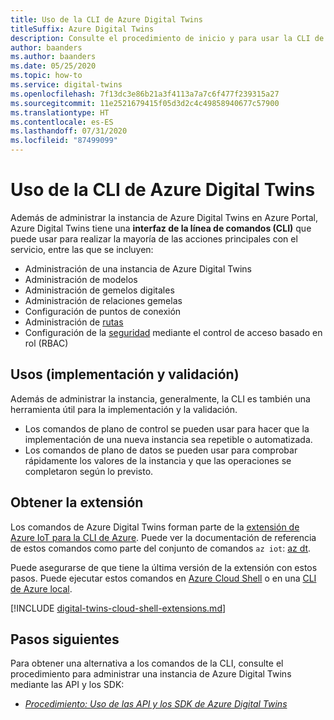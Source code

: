 ```yaml
---
title: Uso de la CLI de Azure Digital Twins
titleSuffix: Azure Digital Twins
description: Consulte el procedimiento de inicio y para usar la CLI de Azure Digital Twins.
author: baanders
ms.author: baanders
ms.date: 05/25/2020
ms.topic: how-to
ms.service: digital-twins
ms.openlocfilehash: 7f13dc3e86b21a3f4113a7a7c6f477f239315a27
ms.sourcegitcommit: 11e2521679415f05d3d2c4c49858940677c57900
ms.translationtype: HT
ms.contentlocale: es-ES
ms.lasthandoff: 07/31/2020
ms.locfileid: "87499099"
---
```

# <a name="use-the-azure-digital-twins-cli"></a>Uso de la CLI de Azure Digital Twins

Además de administrar la instancia de Azure Digital Twins en Azure Portal, Azure Digital Twins tiene una **interfaz de la línea de comandos (CLI)** que puede usar para realizar la mayoría de las acciones principales con el servicio, entre las que se incluyen:
* Administración de una instancia de Azure Digital Twins
* Administración de modelos
* Administración de gemelos digitales
* Administración de relaciones gemelas
* Configuración de puntos de conexión
* Administración de [rutas](concepts-route-events.md)
* Configuración de la [seguridad](concepts-security.md) mediante el control de acceso basado en rol (RBAC)

## <a name="uses-deploy-and-validate"></a>Usos (implementación y validación)

Además de administrar la instancia, generalmente, la CLI es también una herramienta útil para la implementación y la validación.
* Los comandos de plano de control se pueden usar para hacer que la implementación de una nueva instancia sea repetible o automatizada.
* Los comandos de plano de datos se pueden usar para comprobar rápidamente los valores de la instancia y que las operaciones se completaron según lo previsto.

## <a name="get-the-extension"></a>Obtener la extensión

Los comandos de Azure Digital Twins forman parte de la [extensión de Azure IoT para la CLI de Azure](https://github.com/Azure/azure-iot-cli-extension). Puede ver la documentación de referencia de estos comandos como parte del conjunto de comandos `az iot`: [az dt](https://docs.microsoft.com/cli/azure/ext/azure-iot/dt?view=azure-cli-latest).

Puede asegurarse de que tiene la última versión de la extensión con estos pasos. Puede ejecutar estos comandos en [Azure Cloud Shell](../cloud-shell/overview.md) o en una [CLI de Azure local](https://docs.microsoft.com/cli/azure/install-azure-cli?view=azure-cli-latest).

[!INCLUDE [digital-twins-cloud-shell-extensions.md](../../includes/digital-twins-cloud-shell-extensions.md)]

## <a name="next-steps"></a>Pasos siguientes

Para obtener una alternativa a los comandos de la CLI, consulte el procedimiento para administrar una instancia de Azure Digital Twins mediante las API y los SDK:
* [*Procedimiento: Uso de las API y los SDK de Azure Digital Twins*](how-to-use-apis-sdks.md)
